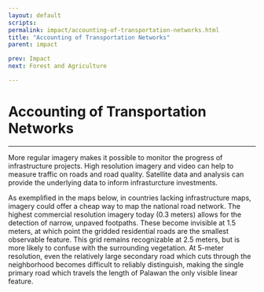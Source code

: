 ```yaml
---
layout: default
scripts:
permalink: impact/accounting-of-transportation-networks.html
title: "Accounting of Transportation Networks"
parent: impact

prev: Impact
next: Forest and Agriculture

---
```


# Accounting of Transportation Networks

---

More regular imagery makes it possible to monitor the progress of infrastructure projects. High resolution imagery and video can help to measure traffic on roads and road quality. Satellite data and analysis can provide the underlying data to inform infrasturcture investments.

As exemplified in the maps below, in countries lacking infrastructure maps, imagery could offer a cheap way to map the national road network. The highest commercial resolution imagery today (0.3 meters) allows for the detection of narrow, unpaved footpaths. These become invisible at 1.5 meters, at which point the gridded residential roads are the smallest observable feature. This grid remains recognizable at 2.5 meters, but is more likely to confuse with the surrounding vegetation. At 5-meter resolution, even the relatively large secondary road which cuts through the neighborhood becomes difficult to reliably distinguish, making the single primary road which travels the length of Palawan the only visible linear feature.

<div id="palawan-roads-comparison"></div>
